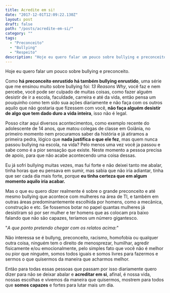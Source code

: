 ```yaml
---
title: Acredite em si!
date: "2017-12-01T12:09:22.130Z"
layout: post
draft: false
path: "/posts/acredite-em-si/"
category: ""
tags:
  - "Preconceito"
  - "Bullying"
  - "Respeito"
description: "Hoje eu quero falar um pouco sobre bullying e preconceito. Como há preconceito enrustido há também bullying enrustido, uma série que me ensinou muito sobre bullying foi..."
---
```


Hoje eu quero falar um pouco sobre bullying e preconceito.

Como **há preconceito enrustido há também bullying enrustido**, uma série que me ensinou muito sobre bullying foi: *13 Reasons Why*, você faz e nem percebe, você pode ser culpado de muitas coisas, como fazer alguém desistir de ir a escola, faculdade, carreira e até da vida, então pensa um pouquinho como tem sido sua ações diariamente e não faça com os outros aquilo que não gostaria que fizessem com você, **não faça alguém desistir de algo que tem dado duro a vida inteira**, isso não é legal.

Posso citar aqui diversos acontecimentos, como exemplo recente do adolescente de 14 anos, que matou colegas de classe em Goiânia, no primeiro momento nem procuramos saber da história e já atiramos a primeira pedra, lógico que **nada justifica o que ele fez**, mas quem nunca passou bullying na escola, na vida? Pelo menos uma vez você ja passou e sabe como é a pior sensação que existe. Neste momento a pessoa precisa de apoio, para que não acabe acontecendo uma coisa dessas.

Eu já sofri bullying muitas vezes, mas fui forte e não deixei tanto me abalar, tinha horas que eu pensava em sumir, mas sabia que não iria adiantar, tinha que ser cada dia mais forte, porque **eu tinha certeza que em algum momento aquilo iria acabar.**

Mas o que eu quero dizer realmente é sobre o grande preconceito e até mesmo bullying que acontece com mulheres na área de TI, e também em outras áreas predominantemente escolhida por homens, como a mecânica, construção e etc. Se fossemos botar no papel quantas mulheres já desistiram só por ser mulher e ter homens que as colocam pra baixo falando que não são capazes, teríamos um número gigantesco.

"*A que ponto pretendo chegar com os relatos acima:*"

Não interessa se é bullyng, preconceito, racismo, homofobia ou qualquer outra coisa, ninguém tem o direito de menosprezar, humilhar, agredir fisicamente e/ou emocionalmente, pelo simples fato que você não é melhor ou pior que ninguém, somos todos iguais e somos livres para fazermos e sermos o que quisermos da maneira que acharmos melhor.

Então para todas essas pessoas que passam por isso diariamente quero dizer para não se deixar abalar e **acreditar em si**, afinal,  é nossa vida, nossas escolhas e vivemos da maneira que quisermos, mostrem para todos que **somos capazes** e fortes para lutar mais um dia.